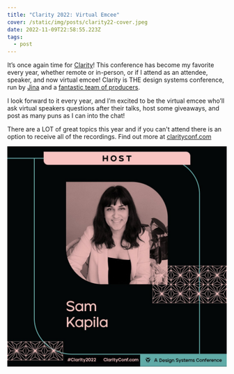 ```yaml
---
title: "Clarity 2022: Virtual Emcee"
cover: /static/img/posts/clarity22-cover.jpeg
date: 2022-11-09T22:58:55.223Z
tags:
  - post
---
```

It’s once again time for [Clarity](https://www.clarityconf.com/)! This conference has become my favorite every year, whether remote or in-person, or if I attend as an attendee, speaker, and now virtual emcee! Clarity is THE design systems conference, run by [Jina](https://twitter.com/jina) and a [fantastic team of producers](https://twitter.com/kickassconf).

I look forward to it every year, and I’m excited to be the virtual emcee who’ll ask virtual speakers questions after their talks, host some giveaways, and post as many puns as I can into the chat! 

There are a LOT of great topics this year and if you can't attend there is an option to receive all of the recordings. Find out more at [clarityconf.com](https://www.clarityconf.com/)

![Graphic of clarity conference's website and hashtag and my name (Sam Kapila) and photo](/static/img/posts/clarity22-cover.jpeg "Clarity 2022 Graphic")